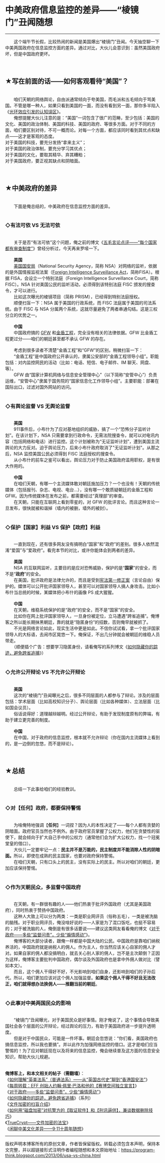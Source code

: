 # 中美政府信息监控的差异——“棱镜门”丑闻随想 

-----

<div class="post-body entry-content">
　　这个端午节长假，比较热闹的新闻是美国爆出“棱镜门”丑闻。今天抽空聊一下中美两国政府在信息监控方面的差异。通过对比，大伙儿会意识到：虽然美国政府坏，但是中国政府更坏。<br/>
<a name="more"></a><br/>
<br/>
<h2>★写在前面的话——如何客观看待“美国”？</h2><br/>
　　咱们天朝的网络舆论，自由派通常倾向于夸美国，而毛派和五毛倾向于骂美国。不管是哪一种人，如果只看到美国的一面，而没有看到另一面，那你多半陷入《<a href="../../2009/05/halo-effect.md">光环效应引发的认知误区</a>》。<br/>
　　俺想提醒大伙儿注意的是：“美国”一词包含了很广的范畴，至少包括：美国的文化、美国的政治体制、美国的科技、美国的政府、等很多方面。对于不同的方面，咱们要区别对待，不可一概而论。对每一个方面，都应该同时看到其优点和缺点——这才是客观的态度。<br/>
对于美国的科技，要充分发扬“拿来主义”；<br/>
对于美国的政治体制，要充分学习其优点；<br/>
对于美国的文化，要取其精华、弃其糟粕；<br/>
对于美国政府，要正视其缺点和阴暗面。<br/>
<br/>
<br/>
<h2>★中美政府的差异</h2><br/>
　　下面是俺总结的，中美政府在信息监控方面的差异。<br/>
<br/>
<h3>◇有法可依 VS&nbsp;无法可依</h3><br/>
　　关于是否“有法可依”这个问题，俺之前的博文《<a href="../../2012/12/censorship-in-china.md">五毛言论点评——“每个国家都有审查制度”</a>》曾经分析过，今天再来罗嗦一下。<br/>
<br/>
　　<b>美国</b><br/>
　　<a href="https://zh.wikipedia.org/wiki/%E7%BE%8E%E5%9B%BD%E5%9B%BD%E5%AE%B6%E5%AE%89%E5%85%A8%E5%B1%80" rel="nofollow" target="_blank">美国国安局</a>（National Security Agency，简称 NSA）对网络的监听，依据的是外国情报监视法案（<a href="https://en.wikipedia.org/wiki/Foreign_Intelligence_Surveillance_Act_of_1978_Amendments_Act_of_2008" rel="nofollow" target="_blank">Foreign Intelligence Surveillance Act</a>，简称FISA）。根据 FISA，会设立一个特别法庭（Foreign Intelligence Surveillance Court，简称 FISC）。NSA 针对美国公民的监听活动，必须得到该特别法庭 FISC 颁发的搜查令，才可以进行。<br/>
　　比如这次曝光的棱镜项目（简称 PRISM），已经得到特别法庭授权。<br/>
　　顺便扫盲一下：NSA 属于美国的行政系统，而 FISC 法庭属于美国的司法系统。由于 FISC 与 NSA 分属两个系统，这就尽量避免了两者串通勾结。这是三权分立的优势之一。<br/>
<br/>
　　<b>中国</b><br/>
　　中国政府搞的 <a href="https://zh.wikipedia.org/wiki/%E9%98%B2%E7%81%AB%E9%95%BF%E5%9F%8E" rel="nofollow" target="_blank">GFW</a> 和<a href="https://zh.wikipedia.org/wiki/%E9%87%91%E7%9B%BE%E5%B7%A5%E7%A8%8B" rel="nofollow" target="_blank">金盾工程</a>，完全没有相关的法律依据。GFW 比金盾工程更过分——咱们的朝廷甚至都不承认 GFW 的存在。<br/>
<br/>
　　考虑到很多读者不清楚“金盾工程”和“GFW”的区别，稍微扫盲一下：<br/>
　　“金盾工程”是中国政府公开承认的，隶属公安部的“金盾工程领导小组”。职能包括：对内监控网民的活动（比如：电话、短信、电子邮件、IM 聊天、网盘、等）。<br/>
　　GFW 由“国家计算机网络与信息安全管理中心”（以下简称“安管中心”）负责运维，“安管中心”隶属于国务院的“国家信息化工作领导小组”。主要职能：部署在国际出口，过滤对国外网站的访问。<br/>
<br/>
<h3>◇有舆论监督 VS 无舆论监督</h3><br/>
　　<b>美国</b><br/>
　　911事件后，小布什为了应对基地组织的威胁，搞了一个“恐怖分子监听计划”。在该计划下，NSA 只需要拿到行政命令，无需法院搜查令，就可以对电讯内容（包括网络和电话）进行监控。这个计划被称为“无证监听计划”，遭到美国主流舆论的大力反对。迫于舆论压力，后来小布什政府取消了"无证监听计划"。从那之后，NSA 监控美国公民必须得到 FISC 法庭授权的搜查令。<br/>
　　从小布什的前车之鉴可以看出，舆论压力对于防止美国政府滥用职权，是有很大作用的。<br/>
<br/>
　　<b>中国</b><br/>
　　在咱们天朝，有哪一个主流媒体敢对朝廷施加压力？一个也没有！天朝的传统媒体（包括报刊、杂志、电视、电台...），没有哪一个敢质疑朝廷的金盾工程和 GFW。因为传统媒体在发布之前，都需要经过“真理部”的审查。<br/>
　　在天朝，只能在互联网上看到零星的，对 GFW 的批评言论。而且这种言论一旦发布，很快就被和谐掉（墙内的被删，墙外的被封）。<br/>
<br/>
<h3>◇保护【国家】利益 VS 保护【政府】利益</h3><br/>
　　一直到现在，还有很多网友没有搞明白“国家”和“政府”的差别。很多人依然混淆“爱国”与“爱政府”。看完本节的对比，或许你能体会到两者的差异。<br/>
<br/>
　　<b>美国</b><br/>
　　NSA 的互联网监听，主要目的是应对恐怖威胁，保护的是“<b>国家</b>”的安全，而不是“<b>政府</b>”的安全。<br/>
　　在美国，批评政府是法律允许的，而且是受到<a href="https://zh.wikipedia.org/wiki/%E7%BE%8E%E5%9B%BD%E5%AE%AA%E6%B3%95%E7%AC%AC%E4%B8%80%E4%BF%AE%E6%AD%A3%E6%A1%88" rel="nofollow" target="_blank">宪法第一修正案</a>（言论自由）保护的。媒体可以公开批评国家领导人，甚至可以对国家领导人搞人身攻击。比如小布什当总统的时候，某媒体把小布什的画像 PS 成大猩猩。<br/>
<br/>
　　<b>中国</b><br/>
　　在天朝，维稳系统保护的是“政府”的安全，而不是“国家”的安全。<br/>
　　比如你在网上批评国家领导人，一旦身份被定位，立马遭遇“跨省追捕”。俺博客之所以能长期抹黑朝廷，靠的就是“隐匿身份”的招数，否则俺早就被抓了。<br/>
　　不光是网络言论如此，现实生活中更是如此。不信你试试看，拿一个批评国家领导人的大标语，去闹市区晃悠一下。俺保证，不出几分钟就会被朝廷的维稳人员带走。<br/>
　　（顺便插个广告：想要学习隐匿身份，请看俺写的系列博文《<a href="../../2010/04/howto-cover-your-tracks-0.md">如何隐藏你的踪迹，避免跨省追捕</a>》）<br/>
<br/>
<h3>◇允许公开辩论 VS 不允许公开辩论</h3><br/>
　　<b>美国</b><br/>
　　这次的“棱镜门”丑闻曝光之后，很多不同层面的人都参与了辩论。涉及的层面包括：学术层面（比如高校知识分子）、舆论层面（比如各种媒体）、立法层面（比如国会议员）。<br/>
　　俗话说得好：道理越辩越明。经过公开辩论，有助于发现制度原有的弊端，有助于建立更完善的制度。<br/>
<br/>
　　<b>中国</b><br/>
　　在中国，对于政府的信息监控，根本就不允许辩论（你在国内主流媒体上看到的，是一边倒的忽悠，而不是辩论）。<br/>
<br/>
<br/>
<h2>★总结</h2><br/>
　　总结一下此事给咱们的经验教训。<br/>
<br/>
<h3>◇对【任何】政府，都要保持警惕</h3><br/>
　　为啥俺特地强调【<b>任何</b>】一词捏？因为人的本性决定了——每个人都有贪婪的阴暗面。政府官员当然也不例外。由于政府官员掌握了公权力，他们在贪婪性的驱使下，就会倾向于扩大自己手中的公权力（通常他们会为扩大公权力，找一个冠冕堂皇的借口）。<br/>
　　大伙儿一定要牢记一点：<b>民主并不是万能的，民主制度并不能消除人性的阴暗面。</b>所以，即使在成熟的民主国家，也要对政府保持警惕。<br/>
　　在咱们天朝，只有口头上的民主，没有实际上的民主。所以对咱们的朝廷，更加应该保持警惕。<br/>
<br/>
<h3>◇作为天朝民众，多监督中国政府</h3><br/>
　　在天朝，有一群很有趣的人——他们热衷于批评外国政府（尤其是美国政府），同时热衷于赞扬中国政府。<br/>
　　这种人大致上可以分为两类：一类是职业网评员（俗称五毛），一类是被洗脑的脑残。对于职业网评员，俺没啥好说的——人家是为了混口饭吃，也挺不容易的；对于被洗脑的人，俺倒是有很多话要说——建议这类网友看看俺的博文《<a href="../../2013/04/more-supervision-less-thankfulness.md">对于政府——多些“监督问责”，少些“煽情感动”</a>》。<br/>
　　俺博客的大部分读者，跟俺一样都是中国大陆的公民。中国政府是靠咱们纳税养活的，中国政府就是纳税人的佣人。作为主人，你当然应该关心自家的佣人才对。如果自家的佣人都没搞明白，就去关心别人家的佣人，岂不是主次颠倒？正因为这样，俺博客主要批判中国政府，偶尔谈及外国政府也是拿中外佣人做对比（譬如本文）。<br/>
　　而且，这个佣人干得好不好，不光影响到咱们自身，还影响到咱们的子孙后代。所以，咱们更加应该对这个佣人加强监督。<b>如果这个佣人干得不好且无法改正，咱们就得想办法换佣人——推翻当前的朝廷</b>。<br/>
<br/>
<h3>◇此事对中美两国民众的影响</h3><br/>
　　“棱镜门”丑闻曝光，对于美国民众是好事情。刚才俺说了，这个事情会导致美国社会各个层面的公开辩论，经过舆论的压力，有助于美国政府进一步提升透明度。<br/>
　　但是对于中国民众，可能是一件坏事。朝廷会忽悠说：“你们看，美国政府也搞信息监控，所以我也要搞”。并以此作为加强网络监控的借口。这才是咱们应当警惕的！为了应对朝廷现在以及将来的信息监控，俺会继续普及这方面的信息安全知识，帮助大伙儿规避。<br/>
<br/>
<br/>
<b>俺博客上，和本文相关的帖子（需翻墙）</b>：<br/>
《<a href="../../2020/06/Common-Law.md">如何理解“英美法系”（普通法系）——从“英国古代史”聊到“香港国安法”</a>》<br/>
《<a href="../../2018/02/weekly-share-118.md">每周转载：EFF 创始人约翰·佩里·巴洛和他的【赛博空间独立宣言】</a>》<br/>
《<a href="../../2013/04/more-supervision-less-thankfulness.md">对于政府——多些“监督问责”，少些“煽情感动”</a>》<br/>
《<a href="../../2010/04/howto-cover-your-tracks-0.md">如何隐藏你的踪迹，避免跨省追捕</a>》（系列）<br/>
《<a href="../../2011/05/file-encryption-overview.md">文件加密的扫盲介绍</a>》<br/>
《<a href="../../2019/02/Use-Disk-Encryption-Anti-Computer-Forensics.md">如何用“磁盘加密”对抗警方的【取证软件】和【刑讯逼供】，兼谈数据删除技巧</a>》<br/>
《<a href="../../2011/05/recommend-truecrypt.md">TrueCrypt——文件加密的法宝</a>》<br/>
《<a href="../../2011/09/usa-vs-china.md">闲聊中美文化差异——9·11十周年随想</a>》
</div>


------------------------------------------------

版权声明本博客所有的原创文章，作者皆保留版权。转载必须包含本声明，保持本文完整，并以超链接形式注明作者编程随想和本文原始地址：https://program-think.blogspot.com/2013/06/usa-vs-china.html
